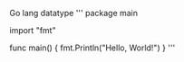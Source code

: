 Go lang datatype
'''
package main

import "fmt"

func main() {
   fmt.Println("Hello, World!")
}
'''
